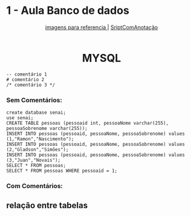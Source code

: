 # 1 - Aula Banco de dados
 <div align="center">
   <a href="https://github.com/gladsonsimoes/AulaBancoDeDadosSenai/blob/main/imagensReferencias/imagens.md"> imagens para referencia </a> | 
   <a href="https://github.com/gladsonsimoes/BD_MySQL/blob/main/ScriptComAnota%C3%A7%C3%A3o.md"> SriptComAnotação </a>
 </div>
 
<br>
<h1 align="center"> MYSQL </h1>



~~~mysql
-- comentário 1
# comentário 2
/* comentário 3 */
~~~


### Sem Comentários: 

~~~mysql
create database senai;
use senai; 
CREATE TABLE pessoas (pessoaid int, pessoaNome varchar(255), pessoaSobrenome varchar(255));
INSERT INTO pessoas (pessoaid, pessoaNome, pessoaSobrenome) values (1,"Ramon","Nascimento"); 
INSERT INTO pessoas (pessoaid, pessoaNome, pessoaSobrenome) values (2,"Gladson","Simões"); 
INSERT INTO pessoas (pessoaid, pessoaNome, pessoaSobrenome) values (3,"Juan","Novais");
SELECT * FROM pessoas;
SELECT * FROM pessoas WHERE pessoaid = 1;
~~~


### Com Comentários: 



## relação entre tabelas







